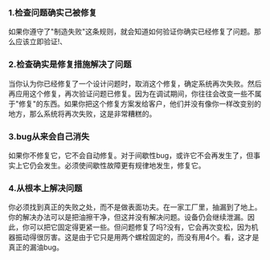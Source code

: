 ### 1.检查问题确实己被修复

 如果你遵守了"制造失败"这条规则，就会知道如何验证你确实已经修复了问题。那么应该立即验证!、

### 2.检查确实是修复措施解决了问题

当你认为你已经修复了一个设计问题时，取消这个修复，确定系统再次失败。然后再应用这个修复，再次验证问题已修复。因为在调试期间，你往往会改变一些不属于"修复"的东西。如果你把这个修复方案发给客户，他们并没有像你一样改变别的地方，那么系统将再次失败，这是非常糟糕的。

### 3.bug从来会自己消失

如果你不修复它，它不会自动修复。对于间歇性bug，或许它不会再发生了，但事实上它仍会发生。必须使间歇性故障更有规律地发生，修复它。

### 4.从根本上解决问题

你必须找到真正的失败之处，而不是做表面功夫。在一家工厂里，抽漏到了地上。你的解决办法可以是把油擦干净，但这并没有解决问题。设备仍会继续泄漏。因此，你可以把它固定得更紧一些。但问题修复了吗?没有，它会再次变松，因为机器振动得很厉害。这是由于它只是用两个螺栓固定的，而没有用4个。看，这才是真正的漏油bug。